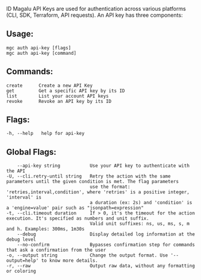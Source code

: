 ID Magalu API Keys are used for authentication across various platforms (CLI, SDK, Terraform, API requests). An API key has three components:

## Usage:
```
mgc auth api-key [flags]
mgc auth api-key [command]
```

## Commands:
```
create      Create a new API Key
get         Get a specific API key by its ID
list        List your account API keys
revoke      Revoke an API key by its ID
```

## Flags:
```
-h, --help   help for api-key
```

## Global Flags:
```
    --api-key string           Use your API key to authenticate with the API
-U, --cli.retry-until string   Retry the action with the same parameters until the given condition is met. The flag parameters
                               use the format: 'retries,interval,condition', where 'retries' is a positive integer, 'interval' is
                               a duration (ex: 2s) and 'condition' is a 'engine=value' pair such as "jsonpath=expression"
-t, --cli.timeout duration     If > 0, it's the timeout for the action execution. It's specified as numbers and unit suffix.
                               Valid unit suffixes: ns, us, ms, s, m and h. Examples: 300ms, 1m30s
    --debug                    Display detailed log information at the debug level
    --no-confirm               Bypasses confirmation step for commands that ask a confirmation from the user
-o, --output string            Change the output format. Use '--output=help' to know more details.
-r, --raw                      Output raw data, without any formatting or coloring
```

